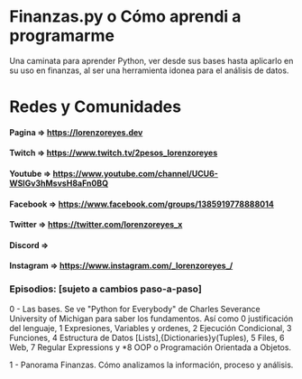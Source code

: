# Finanzas.py o Cómo aprendi a programarme

Una caminata para aprender Python, ver desde sus bases hasta
aplicarlo en su uso en finanzas, al ser una herramienta idonea
para el análisis de datos.

# Redes y Comunidades
#### Pagina    => https://lorenzoreyes.dev
#### Twitch    => https://www.twitch.tv/2pesos_lorenzoreyes
#### Youtube   => https://www.youtube.com/channel/UCU6-WSlGv3hMsvsH8aFn0BQ
#### Facebook  => https://www.facebook.com/groups/1385919778888014
#### Twitter   => https://twitter.com/lorenzoreyes_x
#### Discord   =>
#### Instagram => https://www.instagram.com/_lorenzoreyes_/


### Episodios: [sujeto a cambios paso-a-paso]
0 - Las bases. Se ve "Python for Everybody" de Charles Severance University of Michigan
para saber los fundamentos. Así como 0 justificación del lenguaje, 1 Expresiones, Variables y ordenes,
2 Ejecución Condicional, 3 Funciones, 4 Estructura de Datos [Lists],{Dictionaries}y(Tuples), 5 Files,
6 Web, 7 Regular Expressions y *8 OOP o Programación Orientada a Objetos.

1 - Panorama Finanzas. Cómo analizamos la información, proceso y análisis.
